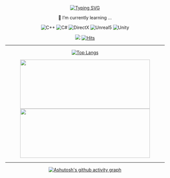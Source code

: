 <!--
### Hi there 👋

**ksg1766/ksg1766** is a ✨ _special_ ✨ repository because its `README.md` (this file) appears on your GitHub profile.

Here are some ideas to get you started:

- 🔭 I’m currently working on ...
- 🌱 I’m currently learning ...
- 👯 I’m looking to collaborate on ...
- 🤔 I’m looking for help with ...
- 💬 Ask me about ...
- 📫 How to reach me: ...
- 😄 Pronouns: ...
- ⚡ Fun fact: ...
-->
<div align="center">

  [![Typing SVG](https://readme-typing-svg.demolab.com?font=Fira+Code&duration=2500&pause=1500&color=76B900&multiline=true&random=false&width=435&height=60&lines=Hi+there+%F0%9F%91%8B%F0%9F%91%8B%F0%9F%91%8B;Glad+to+meet+you+in+my+place+%F0%9F%98%80)](https://git.io/typing-svg)

🌱 I’m currently learning ...

  ![C++](https://img.shields.io/badge/C%2B%2B-00599C?style=for-the-badge&logo=c%2B%2B&logoColor=white)
  ![C#](https://img.shields.io/badge/C%23-239120?style=for-the-badge&logo=c-sharp&logoColor=white)
  ![DirectX](https://img.shields.io/badge/-DirectX-76B900?style=for-the-badge&logo=nvidia&logoColor=white)
  ![Unreal5](https://img.shields.io/badge/unrealengine-%23313131.svg?style=for-the-badge&logo=unrealengine&logoColor=white)
  ![Unity](https://img.shields.io/badge/Unity-100000?style=for-the-badge&logo=unity&logoColor=white)

  <a href="ksg7186@gmail.com"><img src="https://img.shields.io/badge/GMAIL-EA4335?style=flat-square&logo=Gmail&logoColor=white"/></a>
  [![Hits](https://hits.seeyoufarm.com/api/count/incr/badge.svg?url=https%3A%2F%2Fgithub.com%2Fksg1766%2Fhit-counter&count_bg=%2379C83D&title_bg=%23555555&icon=&icon_color=%23E7E7E7&title=hits&edge_flat=false)](https://hits.seeyoufarm.com)
  
---
 [![Top Langs](https://github-readme-stats.vercel.app/api/top-langs/?username=ksg1766&layout=donut&theme=merko)](https://github.com/anuraghazra/github-readme-stats)

  <img src="https://github-readme-stats.vercel.app/api?username=ksg1766&show_icons=true&theme=merko&border_radius=7" height="155px" width="410px"/>
  <img src="https://streak-stats.demolab.com?user=ksg1766&theme=merko&border_radius=7" height="155px" width="410px"/>
  
---
  [![Ashutosh's github activity graph](https://github-readme-activity-graph.vercel.app/graph?username=ksg1766&theme=merko)](https://github.com/ashutosh00710/github-readme-activity-graph)
</div>
